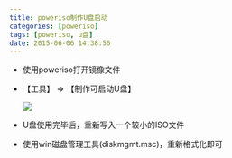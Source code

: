 ```yaml
---
title: poweriso制作U盘启动
categories: [poweriso]
tags: [poweriso, u盘]
date: 2015-06-06 14:38:56
---
```


-   使用poweriso打开镜像文件

-   【工具】 => 【制作可启动U盘】

    ![](/img/poweriso制作U盘启动_01.png)

-   U盘使用完毕后，重新写入一个较小的ISO文件

-   使用win磁盘管理工具(diskmgmt.msc)，重新格式化即可
